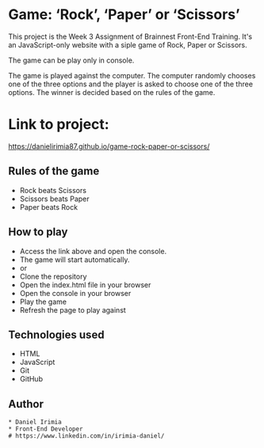 # Game: ‘Rock’, ‘Paper’ or ‘Scissors’

This project is the Week 3 Assignment of Brainnest Front-End Training. It's an JavaScript-only website with a siple game of Rock, Paper or Scissors.

The game can be play only in console. 

The game is played against the computer. The computer randomly chooses one of the three options and the player is asked to choose one of the three options. The winner is decided based on the rules of the game.

# Link to project:
https://danielirimia87.github.io/game-rock-paper-or-scissors/

## Rules of the game

  * Rock beats Scissors
  * Scissors beats Paper
  * Paper beats Rock
##

## How to play

  * Access the link above and open the console. 
  * The game will start automatically.
  * or 
  * Clone the repository
  * Open the index.html file in your browser
  * Open the console in your browser
  * Play the game
  * Refresh the page to play against
##

## Technologies used

  * HTML
  * JavaScript
  * Git
  * GitHub

## Author
    * Daniel Irimia
    * Front-End Developer
    # https://www.linkedin.com/in/irimia-daniel/






